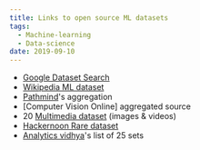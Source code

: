```yaml
---
title: Links to open source ML datasets 
tags:
  - Machine-learning
  - Data-science  
date: 2019-09-10
---
```


- [Google Dataset Search]
- [Wikipedia ML dataset]
- [Pathmind]'s aggregation
- [Computer Vision Online] aggregated source
- 20 [Multimedia dataset] (images & videos)
- [Hackernoon Rare dataset]
- [Analytics vidhya]'s list of 25 sets

[Google Dataset Search]: https://datasetsearch.research.google.com
[Wikipedia ML dataset]: https://en.wikipedia.org/wiki/List_of_datasets_for_machine-learning_research
[Pathmind]: https://pathmind.com/wiki/open-datasets
[Multimedia dataset]: https://lionbridge.ai/datasets/20-best-image-datasets-for-computer-vision/
[CVonline]: http://homepages.inf.ed.ac.uk/rbf/CVonline/Imagedbase.htm
[Hackernoon Rare dataset]: https://hackernoon.com/rare-datasets-for-computer-vision-every-machine-learning-expert-must-work-with-2ddaf52ad862
[Analytics vidhya]: https://www.analyticsvidhya.com/blog/2018/03/comprehensive-collection-deep-learning-datasets/
